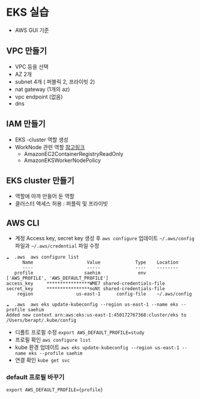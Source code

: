 # EKS 실습
- AWS GUI 기준

## VPC 만들기
- VPC 등을 선택
- AZ 2개
- subnet 4개 ( 퍼블릭 2, 프라이빗 2)
- nat gateway (1개의 az) 
- vpc endpoint (없음)
- dns

## IAM 만들기
- EKS -cluster 역할 생성
- WorkNode 관련 역할 [참고링크](https://docs.aws.amazon.com/ko_kr/eks/latest/userguide/create-node-role.html)
    - AmazonEC2ContainerRegistryReadOnly
    - AmazonEKSWorkerNodePolicy 

## EKS cluster 만들기
- 역할에 아까 만들어 둔 역할
- 클러스터 액세스 허용 : 퍼플릭 및 프라이빗 

## AWS CLI 
- 계정 Access key, secret key 생성 후 `aws configure` 업데이트
`~/.aws/config` 파일과 `~/.aws/credential` 파일 수정

```
☁  .aws  aws configure list
      Name                    Value             Type    Location
      ----                    -----             ----    --------
   profile                   saehim              env    ['AWS_PROFILE', 'AWS_DEFAULT_PROFILE']
access_key     ****************WME7 shared-credentials-file
secret_key     ****************noNt shared-credentials-file
    region                us-east-1      config-file    ~/.aws/config

☁  .aws  aws eks update-kubeconfig --region us-east-1 --name eks --profile saehim
Added new context arn:aws:eks:us-east-1:450172767368:cluster/eks to /Users/berapt/.kube/config
```
- 디폴트 프로필 수정 `export AWS_DEFAULT_PROFILE=study`
- 프로필 확인 `aws configure list`
- kube 환경 업데이트 `aws eks update-kubeconfig --region us-east-1 --name eks --profile saehim`
- 연결 확인 `kube get svc`

### default 프로필 바꾸기
`export AWS_DEFAULT_PROFILE={profile}`
